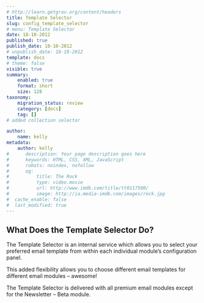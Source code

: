 ```yaml
---
# http://learn.getgrav.org/content/headers
title: Template Selector
slug: config_template_selector
# menu: Template Selector
date: 18-10-2012
published: true
publish_date: 18-10-2012
# unpublish_date: 18-10-2012
template: docs
# theme: false
visible: true
summary:
    enabled: true
    format: short
    size: 128
taxonomy:
    migration_status: review
    category: [docs]
    tag: []
# added collection selector

author:
    name: kelly
metadata:
    author: kelly
#      description: Your page description goes here
#      keywords: HTML, CSS, XML, JavaScript
#      robots: noindex, nofollow
#      og:
#          title: The Rock
#          type: video.movie
#          url: http://www.imdb.com/title/tt0117500/
#          image: http://ia.media-imdb.com/images/rock.jpg
#  cache_enable: false
#  last_modified: true
---
```


## What Does the Template Selector Do?

The Template Selector is an internal service which allows you to select your preferred email template from within each individual module’s configuration panel.

This added flexibility allows you to choose different email templates for different email modules – awesome!

The Template Selector is delivered with all premium email modules except for the Newsletter – Beta module.

